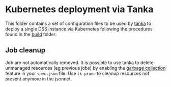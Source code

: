 # Kubernetes deployment via Tanka

This folder contains a set of configuration files to be used by
[tanka](https://tanka.dev/install) to deploy a single DSS instance via
Kubernetes following the procedures found in the [build](../build.md) folder.

## Job cleanup

Job are not automatically removed. It is possible to use tanka to delete unmanaged resources (eg previous jobs) by enabling the [garbage collection](https://tanka.dev/garbage-collection/) feature in your `spec.json` file. Use `tk prune` to cleanup resources not present anymore in the jsonnet.
